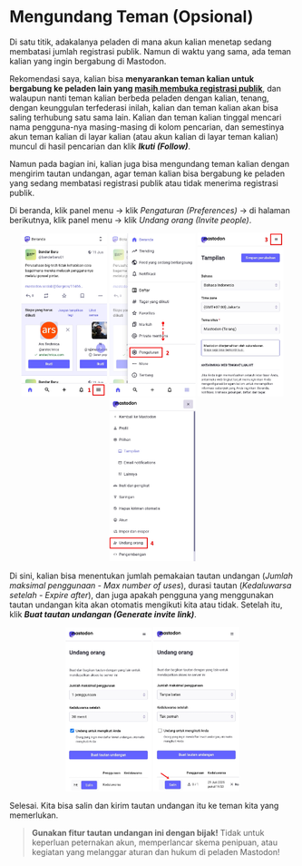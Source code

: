 # Mengundang Teman (Opsional)

Di satu titik, adakalanya peladen di mana akun kalian menetap sedang membatasi jumlah registrasi publik. Namun di waktu yang sama, ada teman kalian yang ingin bergabung di Mastodon.

Rekomendasi saya, kalian bisa **menyarankan teman kalian untuk bergabung ke peladen lain yang [masih membuka registrasi publik](https://joinmastodon.org/servers)**, dan walaupun nanti teman kalian berbeda peladen dengan kalian, tenang, dengan keunggulan terfederasi inilah, kalian dan teman kalian akan bisa saling terhubung satu sama lain. Kalian dan teman kalian tinggal mencari nama pengguna-nya masing-masing di kolom pencarian, dan semestinya akun teman kalian di layar kalian (atau akun kalian di layar teman kalian) muncul di hasil pencarian dan klik ***Ikuti (Follow)***.

Namun pada bagian ini, kalian juga bisa mengundang teman kalian dengan mengirim tautan undangan, agar teman kalian bisa bergabung ke peladen yang sedang membatasi registrasi publik atau tidak menerima registrasi publik.

Di beranda, klik panel menu -> klik *Pengaturan (Preferences)* -> di halaman berikutnya, klik panel menu -> klik *Undang orang (Invite people)*.

<div align="center">
  <div>
    <img src="../assets/24pic-01.jpg" width="30%" />
    <img src="../assets/24pic-02.jpg" width="30%" />
    <img src="../assets/24pic-03.jpg" width="30%" />
    <img src="../assets/24pic-04.jpg" width="30%" />
  </div>
</div>

Di sini, kalian bisa menentukan jumlah pemakaian tautan undangan (*Jumlah maksimal penggunaan  - Max number of uses*), durasi tautan (*Kedaluwarsa setelah  - Expire after*), dan juga apakah pengguna yang menggunakan tautan undangan kita akan otomatis mengikuti kita atau tidak. Setelah itu, klik ***Buat tautan undangan (Generate invite link)***.

<div align="center">
  <div>
    <img src="../assets/24pic-05.jpg" width="30%" />
    <img src="../assets/24pic-06.jpg" width="30%" />
  </div>
</div>

Selesai. Kita bisa salin dan kirim tautan undangan itu ke teman kita yang memerlukan.

> **Gunakan fitur tautan undangan ini dengan bijak!** Tidak untuk keperluan peternakan akun, memperlancar skema penipuan, atau kegiatan yang melanggar aturan dan hukum di peladen Mastodon!

